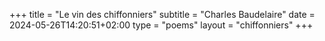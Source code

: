 +++
title = "Le vin des chiffonniers"
subtitle = "Charles Baudelaire"
date = 2024-05-26T14:20:51+02:00
type = "poems"
layout = "chiffonniers"
+++
